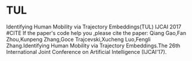 # TUL
Identifying Human Mobility via Trajectory Embeddings(TUL) IJCAI 2017
#CITE
If the paper's code help you ,please cite the paper:
Qiang Gao,Fan Zhou,Kunpeng Zhang,Goce Trajcevski,Xucheng Luo,Fengli Zhang.Identifying Human Mobility via Trajectory Embeddings.The 26th International Joint Conference on Artificial Intelligence (IJCAI'17).
